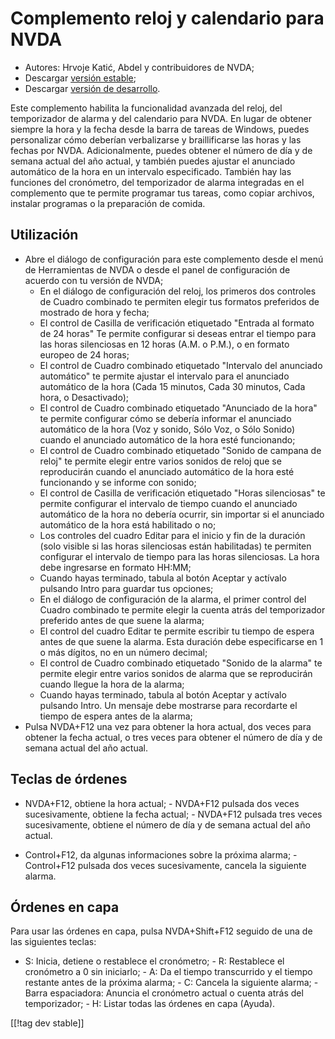 # Complemento reloj y calendario para NVDA #

* Autores: Hrvoje Katić, Abdel y contribuidores de NVDA;
* Descargar [versión estable][1];
* Descargar [versión de desarrollo][2].


Este complemento habilita la funcionalidad avanzada del reloj, del
temporizador de  alarma   y del calendario para NVDA. En lugar de obtener
siempre la hora y la fecha desde la barra de tareas de Windows, puedes
personalizar cómo deberían verbalizarse y braillificarse las horas y las
fechas por NVDA. Adicionalmente, puedes obtener el número de día y de semana
actual del año actual, y también puedes ajustar el anunciado automático de
la hora en un intervalo especificado. También hay las funciones del
cronómetro, del temporizador de alarma integradas en el complemento que te
permite programar tus tareas, como copiar archivos, instalar programas o la
preparación de comida.

## Utilización

*	Abre el diálogo de configuración para este complemento desde el menú de Herramientas  de NVDA o desde el panel de configuración de acuerdo con tu versión de NVDA;
	*	En el  diálogo de configuración del reloj, los primeros dos controles de Cuadro combinado te permiten elegir tus formatos preferidos de mostrado de hora y fecha;
	*	El control de Casilla de verificación etiquetado "Entrada al formato de 24 horas" Te permite configurar si deseas  entrar  el tiempo para las horas silenciosas en 12 horas (A.M. o P.M.), o en formato europeo de 24 horas;
	*	El control de Cuadro combinado etiquetado "Intervalo del anunciado automático" te permite ajustar el intervalo para el anunciado automático de la hora (Cada 15 minutos, Cada 30 minutos, Cada hora, o Desactivado);
	*	El control de Cuadro combinado etiquetado "Anunciado de la hora" te permite configurar cómo se debería informar el anunciado automático de la hora (Voz y sonido, Sólo Voz, o Sólo Sonido) cuando el anunciado automático de la hora esté funcionando;
	*	El control de Cuadro combinado etiquetado "Sonido de campana de reloj" te permite elegir entre varios sonidos de reloj que se reproducirán cuando el anunciado automático de la hora esté funcionando y se informe con sonido;
	*	El control de Casilla de verificación etiquetado "Horas silenciosas" te permite configurar el intervalo de tiempo cuando el anunciado automático de la hora no debería ocurrir, sin importar si el anunciado automático de la hora está habilitado o no;
	*	Los controles del cuadro Editar para el inicio y fin de la duración (solo visible si las horas silenciosas están habilitadas) te permiten configurar el intervalo de tiempo para las horas silenciosas. La hora debe ingresarse en formato HH:MM;
	*	Cuando hayas terminado, tabula al botón Aceptar y actívalo pulsando Intro para guardar tus opciones;
	*	En el  diálogo de configuración de la alarma, el primer control del Cuadro combinado te permite elegir la cuenta atrás del temporizador preferido antes de que suene la alarma;
	*	El control del cuadro Editar te permite escribir tu tiempo de espera antes de que suene la alarma. Esta duración debe especificarse en  1 o más dígitos, no en un número decimal;
	*	El control de Cuadro combinado etiquetado "Sonido de la alarma" te permite elegir entre varios sonidos de alarma que se reproducirán cuando llegue la hora de la alarma;
	*	Cuando hayas terminado, tabula al botón Aceptar y actívalo pulsando Intro. Un mensaje debe mostrarse para recordarte  el tiempo de espera antes de la alarma;
*	Pulsa NVDA+F12 una vez para obtener la hora actual, dos veces para obtener la fecha actual, o tres veces para obtener el número de día y de semana actual del año actual.

## Teclas de órdenes

- NVDA+F12, obtiene la hora actual; - NVDA+F12 pulsada dos veces
sucesivamente,  obtiene la fecha actual; - NVDA+F12 pulsada tres veces
sucesivamente, obtiene el número de día y de semana actual del año actual.

- Control+F12, da algunas informaciones sobre la próxima alarma; -
Control+F12 pulsada dos veces sucesivamente, cancela la siguiente alarma.

## Órdenes en capa

Para usar las órdenes en capa, pulsa NVDA+Shift+F12 seguido de una de las
siguientes teclas:

- S: Inicia, detiene o restablece el cronómetro; - R: Restablece el
cronómetro a 0 sin iniciarlo; - A: Da el tiempo transcurrido y el tiempo
restante antes de la próxima alarma; - C: Cancela la siguiente alarma; -
Barra espaciadora: Anuncia el cronómetro actual o  cuenta atrás del
temporizador; - H: Listar todas las órdenes en capa (Ayuda).

[[!tag dev stable]]

[1]: https://addons.nvda-project.org/files/get.php?file=cac

[2]: https://addons.nvda-project.org/files/get.php?file=cac-dev

